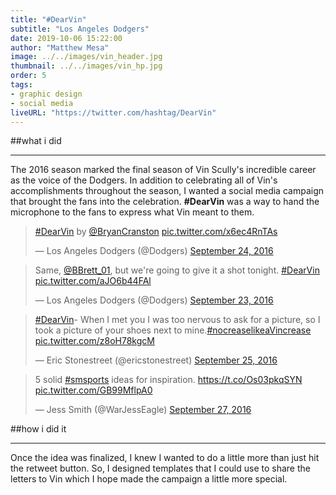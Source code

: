 ```yaml
---
title: "#DearVin"
subtitle: "Los Angeles Dodgers"
date: 2019-10-06 15:22:00
author: "Matthew Mesa"
image: ../../images/vin_header.jpg
thumbnail: ../../images/vin_hp.jpg
order: 5
tags:
- graphic design
- social media
liveURL: "https://twitter.com/hashtag/DearVin"
---
```


##what i did

***

The 2016 season marked the final season of Vin Scully's incredible career as the voice of the Dodgers. In addition to celebrating all of Vin's accomplishments throughout the season, I wanted a social media campaign that brought the fans into the celebration. **#DearVin** was a way to hand the microphone to the fans to express what Vin meant to them.

<blockquote class="twitter-tweet"><p lang="und" dir="ltr"><a href="https://twitter.com/hashtag/DearVin?src=hash&amp;ref_src=twsrc%5Etfw">#DearVin</a> by <a href="https://twitter.com/BryanCranston?ref_src=twsrc%5Etfw">@BryanCranston</a> <a href="https://t.co/x6ec4RnTAs">pic.twitter.com/x6ec4RnTAs</a></p>&mdash; Los Angeles Dodgers (@Dodgers) <a href="https://twitter.com/Dodgers/status/779802385237409792?ref_src=twsrc%5Etfw">September 24, 2016</a></blockquote>

<blockquote class="twitter-tweet"><p lang="en" dir="ltr">Same, <a href="https://twitter.com/BBrett_01?ref_src=twsrc%5Etfw">@BBrett_01</a>, but we&#39;re going to give it a shot tonight. <a href="https://twitter.com/hashtag/DearVin?src=hash&amp;ref_src=twsrc%5Etfw">#DearVin</a> <a href="https://t.co/aJO6b44FAl">pic.twitter.com/aJO6b44FAl</a></p>&mdash; Los Angeles Dodgers (@Dodgers) <a href="https://twitter.com/Dodgers/status/779391201686323200?ref_src=twsrc%5Etfw">September 23, 2016</a></blockquote>

<blockquote class="twitter-tweet"><p lang="en" dir="ltr"><a href="https://twitter.com/hashtag/DearVin?src=hash&amp;ref_src=twsrc%5Etfw">#DearVin</a>- When I met you I was too nervous to ask for a picture, so I took a picture of your shoes next to mine.<a href="https://twitter.com/hashtag/nocreaselikeaVincrease?src=hash&amp;ref_src=twsrc%5Etfw">#nocreaselikeaVincrease</a> <a href="https://t.co/z8oH78kgcM">pic.twitter.com/z8oH78kgcM</a></p>&mdash; Eric Stonestreet (@ericstonestreet) <a href="https://twitter.com/ericstonestreet/status/779884806452588545?ref_src=twsrc%5Etfw">September 25, 2016</a></blockquote>

<blockquote class="twitter-tweet"><p lang="en" dir="ltr">5 solid <a href="https://twitter.com/hashtag/smsports?src=hash&amp;ref_src=twsrc%5Etfw">#smsports</a> ideas for inspiration. <a href="https://t.co/Os03pkqSYN">https://t.co/Os03pkqSYN</a> <a href="https://t.co/GB99MflpA0">pic.twitter.com/GB99MflpA0</a></p>&mdash; Jess Smith (@WarJessEagle) <a href="https://twitter.com/WarJessEagle/status/780773395323432960?ref_src=twsrc%5Etfw">September 27, 2016</a></blockquote>

##how i did it

***

Once the idea was finalized, I knew I wanted to do a little more than just hit the retweet button. So, I designed templates that I could use to share the letters to Vin which I hope made the campaign a little more special.

